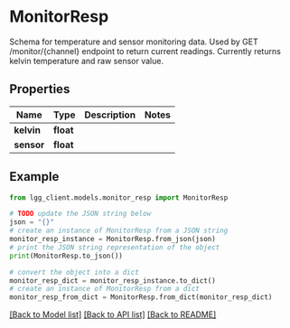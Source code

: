 # MonitorResp

Schema for temperature and sensor monitoring data.  Used by GET /monitor/{channel} endpoint to return current readings. Currently returns kelvin temperature and raw sensor value.

## Properties

Name | Type | Description | Notes
------------ | ------------- | ------------- | -------------
**kelvin** | **float** |  | 
**sensor** | **float** |  | 

## Example

```python
from lgg_client.models.monitor_resp import MonitorResp

# TODO update the JSON string below
json = "{}"
# create an instance of MonitorResp from a JSON string
monitor_resp_instance = MonitorResp.from_json(json)
# print the JSON string representation of the object
print(MonitorResp.to_json())

# convert the object into a dict
monitor_resp_dict = monitor_resp_instance.to_dict()
# create an instance of MonitorResp from a dict
monitor_resp_from_dict = MonitorResp.from_dict(monitor_resp_dict)
```
[[Back to Model list]](../README.md#documentation-for-models) [[Back to API list]](../README.md#documentation-for-api-endpoints) [[Back to README]](../README.md)


